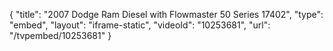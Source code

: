 {
    "title": "2007 Dodge Ram Diesel with Flowmaster 50 Series 17402",
    "type": "embed",
    "layout": "iframe-static",
    "videoId": "10253681",
    "url": "\/tvpembed\/10253681"
}